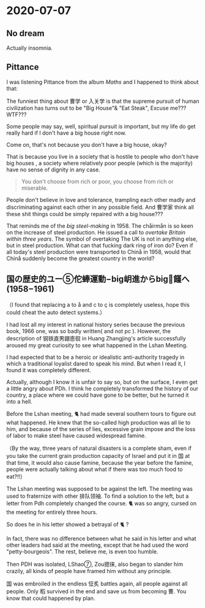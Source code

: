 # 2020-07-07

## No dream

Actually insomnia.

## Pittance

I was listening Pittance from the album *Maths* and I happened to think about that:

The funniest thing about 曹学 or 入关学 is that the supreme pursuit of human civilization has turns out to be "Big House"& "Eat Steak", Excuse me??? WTF???

Some people may say, well, spiritual pursuit is important, but my life do get really hard if I don't have a big house right now. 

Come on, that's not because you don't have a big house, okay?

That is because you live in a society that is hostile to people who don't have big houses , a society where relatively poor people (which is the majority) have no sense of dignity in any case.

> You don't  choose from rich or poor, you choose from rich or miserable.

People don't believe in love and tolerance, trampling each other madly and discriminating against each other in any possible field. And 曹学家 think all these shit things could be simply repaired with a big house???

That reminds me of the *big steel-making* in 1958. The chåirmån is so keen on the increase of steel production. He issued a call to *overtake Britain within three years*. The symbol of overtaking The UK is not in anything else, but in steel production. What can that fucking dark ring of iron do? Even if all today's steel production were transported to Chinå in 1958, would that Chinå suddenly become the greatest country in the world?

## 国の歴史的ユー⑤佗蜯運動−big岄進からbig🐔饉へ(1958−1961)

（I found that replacing a to å and c to ç is completely useless, hope this could cheat the auto detect systems.）

I had lost all my interest in national history series because the previous book, 1966 one, was so badly written( and not pc ). However, the description of 钢铁直男錋㥁徊 in Huang Zhangjing's article successfully aroused my great curiosity to see what happened in the Lshan Meeting.

I had expected that to be a heroic or idealistic anti-authority tragedy in which a traditional loyalist dared to speak his mind. But when I read it, I found it was completely different.

Actually, although I know it is unfair to say so, but on the surface, I even get a little angry about PDh. I think he completely transformed the history of our country, a place where we could have gone to be better, but he turned it into a hell.

Before the Lshan meeting, 🐈 had made several southern tours to figure out what happened. He knew that the so-called high production was all lie to him, and because of the series of lies, excessive grain impose and the loss of labor to make steel have caused widespread famine.

（By the way, three years of natural disasters is a complete sham, even if you take the current grain production capacity of Israel and put it in 国 at that time, it would also cause famine, because the year before the famine, people were actually talking about what if there was too much food to eat?!!）

The Lshan meeting was supposed to be against the left. The meeting was used to fraternize with other 排队领袖. To find a solution to the left, but a letter from Pdh completely changed the course. 🐈 was so angry, cursed on the meeting for entirely three hours.

So does he in his letter showed a betrayal of 🐈 ?

In fact, there was no difference between what he said in his letter and what other leaders had said at the meeting, except that he had used the word "petty-bourgeois". The rest, believe me, is even too humble.

Then PDH was isolated, LShao⑦, Zou摁徕, also began to slander him crazily, all kinds of people have framed him without any principle.

国 was embroiled in the endless 怔炙 battles again, all people against all people. Only 稻 survived in the end and save us from becoming 曹. You know that could happened by plan.